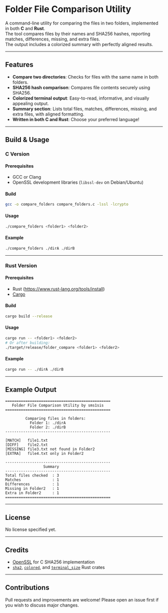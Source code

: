 # Folder File Comparison Utility

A command-line utility for comparing the files in two folders, implemented in both **C** and **Rust**.  
The tool compares files by their names and SHA256 hashes, reporting matches, differences, missing, and extra files.  
The output includes a colorized summary with perfectly aligned results.

---

## Features

- **Compare two directories**: Checks for files with the same name in both folders.
- **SHA256 hash comparison**: Compares file contents securely using SHA256.
- **Colorized terminal output**: Easy-to-read, informative, and visually appealing output.
- **Summary section**: Lists total files, matches, differences, missing, and extra files, with aligned formatting.
- **Written in both C and Rust**: Choose your preferred language!

---

## Build & Usage

### C Version

#### Prerequisites

- GCC or Clang
- OpenSSL development libraries (`libssl-dev` on Debian/Ubuntu)

#### Build

```sh
gcc -o compare_folders compare_folders.c -lssl -lcrypto
```

#### Usage

```sh
./compare_folders <folder1> <folder2>
```

#### Example

```sh
./compare_folders ./dirA ./dirB
```

---

### Rust Version

#### Prerequisites

- Rust (https://www.rust-lang.org/tools/install)
- [Cargo](https://doc.rust-lang.org/cargo/getting-started/installation.html)

#### Build

```sh
cargo build --release
```

#### Usage

```sh
cargo run -- <folder1> <folder2>
# Or after building:
./target/release/folder_compare <folder1> <folder2>
```

#### Example

```sh
cargo run -- ./dirA ./dirB
```

---

## Example Output

```
===============================================
   Folder File Comparison Utility by sms1sis         
===============================================

         Comparing files in folders:            
           Folder 1: ./dirA                     
           Folder 2: ./dirB                     
-----------------------------------------------

[MATCH]   file1.txt
[DIFF]    file2.txt
[MISSING] file3.txt not found in Folder2
[EXTRA]   file4.txt only in Folder2

-----------------------------------------------
                 Summary
-----------------------------------------------
Total files checked  : 3
Matches              : 1
Differences          : 1
Missing in Folder2   : 1
Extra in Folder2     : 1
===============================================
```

---

## License

No license specified yet.

---

## Credits

- [OpenSSL](https://www.openssl.org/) for C SHA256 implementation
- [`sha2`](https://crates.io/crates/sha2), [`colored`](https://crates.io/crates/colored), and [`terminal_size`](https://crates.io/crates/terminal_size) Rust crates

---

## Contributions

Pull requests and improvements are welcome! Please open an issue first if you wish to discuss major changes.

